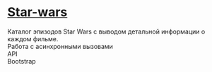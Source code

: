 # [Star-wars](https://fila09.github.io/Star-wars)
Каталог эпизодов Star Wars с выводом детальной информации о каждом фильме. <br>
Работа с асинхронными вызовами <br>
API <br>
Bootstrap
